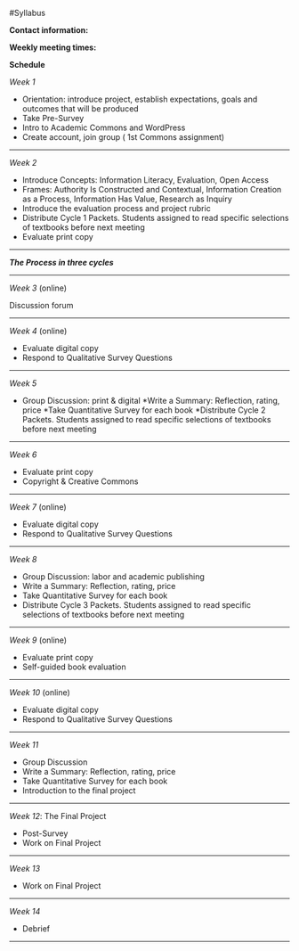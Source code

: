#Syllabus

**Contact information:**

**Weekly meeting times:**

**Schedule**

*Week 1*

* Orientation: introduce project, establish expectations, goals and outcomes that will be produced
* Take Pre-Survey
* Intro to Academic Commons and WordPress
* Create account, join group
( 1st Commons assignment)

---

*Week 2*

* Introduce Concepts: Information Literacy, Evaluation, Open Access
* Frames: Authority Is Constructed and Contextual, Information Creation as a Process, Information Has Value, Research as Inquiry
* Introduce the evaluation process and project rubric
* Distribute Cycle 1 Packets. Students assigned to read specific selections of textbooks before next meeting
* Evaluate print copy

---

***The Process in three cycles***

---

*Week 3* (online)

Discussion forum

---

*Week 4* (online)

* Evaluate digital copy
* Respond to Qualitative Survey Questions

---

*Week 5*

* Group Discussion: print & digital 
*Write a Summary: Reflection, rating, price
*Take Quantitative Survey for each book
*Distribute Cycle 2 Packets. Students assigned to read specific selections of textbooks before next meeting

---

*Week 6*

* Evaluate print copy
* Copyright & Creative Commons

---

*Week 7* (online)

* Evaluate digital copy
* Respond to Qualitative Survey Questions

---

*Week 8*

* Group Discussion: labor and academic publishing
* Write a Summary: Reflection, rating, price
* Take Quantitative Survey for each book
* Distribute Cycle 3 Packets. Students assigned to read specific selections of textbooks before next meeting

---

*Week 9* (online)

* Evaluate print copy
* Self-guided book evaluation 

---

*Week 10* (online)

* Evaluate digital copy
* Respond to Qualitative Survey Questions

---

*Week 11*

* Group Discussion
* Write a Summary: Reflection, rating, price
* Take Quantitative Survey for each book
* Introduction to the final project

---

*Week 12*: The Final Project

* Post-Survey
* Work on Final Project

---

*Week 13* 

* Work on Final Project

---

*Week 14* 

* Debrief

---
